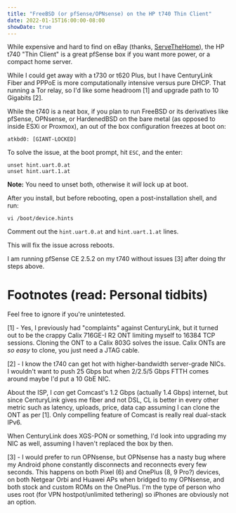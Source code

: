 ```yaml
---
title: "FreeBSD (or pfSense/OPNsense) on the HP t740 Thin Client"
date: 2022-01-15T16:00:00-08:00
showDate: true
---
```


While expensive and hard to find on eBay (thanks,
[ServeTheHome](https://www.servethehome.com/)), the HP t740 "Thin Client" is a
great pfSense box if you want more power, or a compact home server.

While I could get away with a t730 or t620 Plus, but I have CenturyLink Fiber
and PPPoE is more computationally intensive versus pure DHCP. That running a
Tor relay, so I'd like some headroom [1] and upgrade path to 10 Gigabits [2].

While the t740 is a neat box, if you plan to run FreeBSD or its derivatives
like pfSense, OPNsense, or HardenedBSD on the bare metal (as opposed to inside
ESXi or Proxmox), an out of the box configuration freezes at boot on:

    atkbd0: [GIANT-LOCKED]

To solve the issue, at the boot prompt, hit `ESC`, and the enter:

    unset hint.uart.0.at
    unset hint.uart.1.at

**Note:** You need to unset both, otherwise it *will* lock up at boot.

After you install, but before rebooting, open a post-installation shell, and
run:

    vi /boot/device.hints

Comment out the `hint.uart.0.at` and `hint.uart.1.at` lines.

This will fix the issue across reboots.

I am running pfSense CE 2.5.2 on my t740 without issues [3] after doing thr
steps above.

# Footnotes (read: Personal tidbits)

Feel free to ignore if you're unintetested.

[1] - Yes, I previously had "complaints" against CenturyLink, but it turned out
to be the crappy Calix 716GE-I R2 ONT limiting myself to 16384 TCP sessions.
Cloning the ONT to a Calix 803G solves the issue. Calix ONTs are *so easy* to
clone, you just need a JTAG cable.

[2] - I know the t740 can get hot with higher-bandwidth server-grade NICs. I
wouldn't want to push 25 Gbps but when 2/2.5/5 Gbps FTTH comes around maybe I'd
put a 10 GbE NIC.

About the ISP, I *can* get Comcast's 1.2 Gbps (actually 1.4 Gbps) internet, but
since CenturyLink gives me fiber and not DSL, CL is better in every other
metric such as latency, uploads, price, data cap assuming I can clone the ONT
as per [1]. Only compelling feature of Comcast is really real dual-stack IPv6.

When CenturyLink does XGS-PON or something, I'd look into upgrading my NIC as
well, assuming I haven't replaced the box by then.

[3] - I would prefer to run OPNsense, but OPNsense has a nasty bug where my
Android phone constantly disconnects and reconnects every few seconds. This
happens on both Pixel (6) and OnePlus (8, 9 Pro?) devices, on both Netgear Orbi
and Huawei APs when bridged to my OPNsense, and both stock and custom ROMs on
the OnePlus. I'm the type of person who uses root (for VPN hostpot/unlimited
tethering) so iPhones are obviously not an option.
